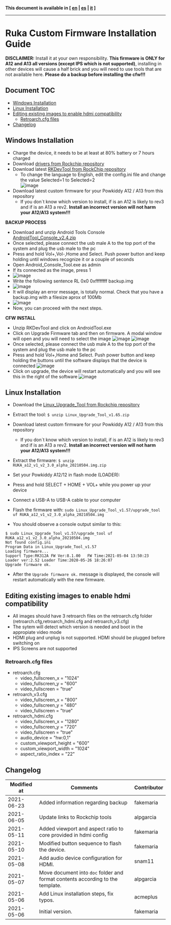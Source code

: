 **This document is available in [ [en](install.md) | [es](install_es.md) | [it](install_it.md) ]**

------

# Ruka Custom Firmware Installation Guide

**DISCLAIMER:**
Install it at your own responsibility. **This firmware is ONLY for A12 and A13 all versions (except IPS which is not supported)**, installing in other devices will cause a half brick and you will need to use tools that are not available here.
**Please do a backup before installing the cfw!!!**

## Document TOC

* [Windows Installation](#windows-installation)
* [Linux Installation](#linux-installation)
* [Editing existing images to enable hdmi compatibility](#editing-existing-images-to-enable-hdmi-compatibility)
  - [Retroarch.cfg files](#retroarchcfg-files)
* [Changelog](#changelog)

## Windows Installation

* Charge the device, it needs to be at least at 80% battery or 7 hours charged
* Download [drivers from Rockchip repository](https://github.com/rockchip-linux/tools/raw/master/windows/DriverAssitant_v5.11.zip)
* Download latest [RKDevTool from RockChip repository](https://github.com/rockchip-linux/tools/raw/master/windows/RKDevTool_Release_v2.84.zip)
  * To change the language to English, edit the config.ini file and change the value Selected=1 to Selected=2  
   ![image](https://user-images.githubusercontent.com/67930710/117533430-1509b600-afed-11eb-8424-5f40b15c60bd.png)
* Download latest custom firmware for your Powkiddy A12 / A13 from this repository
  * If you don´t know which version to install, if is an A12 is likely to rev3 and if is an A13 a rev2. **Install an incorrect version will not harm your A12/A13 system!!!**     

**BACKUP PROCESS**
* Download and unzip Android Tools Console [AndroidTool_Console_v2.4.zip](https://github.com/rockchip-linux/tools/raw/master/windows/AndroidTool_Console_v2.4.zip)
* Once selected, please connect the usb male A to the top port of the system and plug the usb male to the pc
* Press and hold Vol+,Vol-,Home and Select. Push power button and keep holding until windows recognize it or a couple of seconds
* Open Android_Console_Tool.exe as admin
* If its connected as the image, press 1 
* ![image](https://user-images.githubusercontent.com/67930710/122982066-b92b9e80-d39a-11eb-954d-5a37ca561dd7.png)
* Write the following sentence RL 0x0 0xffffffff backup.img 
* ![image](https://user-images.githubusercontent.com/67930710/122982706-7ae2af00-d39b-11eb-9898-4276a9ad0fd9.png)
* It will display an error message, is totally normal. Check that you have a backup.img with a filesize aprox of 100Mb 
* ![image](https://user-images.githubusercontent.com/67930710/122982826-a1084f00-d39b-11eb-829e-717bf4b5fb02.png)
* Now, you can proceed with the next steps. 

**CFW INSTALL**

* Unzip RKDevTool and click on AndroidTool.exe
* Click on Upgrade Firmware tab and then on firmware. A modal window will open and you will need to select the image
 ![image](https://user-images.githubusercontent.com/67930710/117165619-f07fc500-adc5-11eb-9441-e06df588ec70.png)
 ![image](https://user-images.githubusercontent.com/67930710/117165910-32107000-adc6-11eb-865f-fc88471f2cfb.png)
* Once selected, please connect the usb male A to the top port of the system and plug the usb male to the pc
* Press and hold Vol+,Home and Select. Push power button and keep holding the buttons until the software displays that the device is connected
![image](https://user-images.githubusercontent.com/67930710/117166647-da263900-adc6-11eb-9d1c-29bd802a3d48.png)
* Click on upgrade, the device will restart automatically and you will see this in the right of the software
 ![image](https://user-images.githubusercontent.com/67930710/117166887-135ea900-adc7-11eb-9b39-0c9b830b5968.png)

## Linux Installation

* Download the [Linux_Upgrade_Tool from Rockchip repository](https://github.com/rockchip-linux/tools/raw/master/linux/Linux_Upgrade_Tool/Linux_Upgrade_Tool_v1.65.zip)
* Extract the tool: ```$ unzip Linux_Upgrade_Tool_v1.65.zip```
* Download latest custom firmware for your Powkiddy A12 / A13 from this repository
  * If you don´t know which version to install, if is an A12 is likely to rev3 and if is an A13 a rev2. **Install an incorrect version will not harm your A12/A13 system!!!**       
 * Extract the firmware: ```$ unzip RUKA_a12_v1_v2_3.0_alpha_20210504.img.zip```

 * Set your Powkiddy A12/12 in flash mode (LOADER):
  * Press and hold SELECT + HOME + VOL+ while you power up your device
 * Connect a USB-A to USB-A cable to your computer
 * Flash the firmware with: ```sudo Linux_Upgrade_Tool_v1.57/upgrade_tool uf RUKA_a12_v1_v2_3.0_alpha_20210504.img```
 * You should observe a console output similar to this:
 ```
 $ sudo Linux_Upgrade_Tool_v1.57/upgrade_tool uf RUKA_a12_v1_v2_3.0_alpha_20210504.img
Not found config.ini
Program Data in Linux_Upgrade_Tool_v1.57
Loading firmware...
Support Type:RK312A	FW Ver:8.1.00	FW Time:2021-05-04 13:50:23
Loader ver:2.52	Loader Time:2020-05-26 18:26:07
Upgrade firmware ok.
```
* After the ```Upgrade firmware ok.``` message is displayed, the console will restart automatically with the new firmware.

## Editing existing images to enable hdmi compatibility

* All images should have 3 retroarch files on the retroarch.cfg folder (retroarch.cfg,retroarch_hdmi.cfg and retroarch_v3.cfg)
* The sytem will detect which version is needed and boot in the appropiate video mode
* HDMI plug and unplug is not supported. HDMI should be plugged before switching on
* IPS Screens are not supported

### Retroarch.cfg files

* retroarch.cfg
  * video_fullscreen_x = "1024"
  * video_fullscreen_y = "600"
  * video_fullscreen = "true"
* retroarch_v3.cfg
  * video_fullscreen_x = "800"
  * video_fullscreen_y = "480"
  * video_fullscreen = "true"
* retroarch_hdmi.cfg
  * video_fullscreen_x = "1280"
  * video_fullscreen_y = "720"
  * video_fullscreen = "true"
  * audio_device = "hw:0,1"
  * custom_viewport_height = "600"
  * custom_viewport_width = "1024"
  * aspect_ratio_index = "22"

## Changelog

| Modified at | Comments |Contributor |
| ----------- | -------- | ---------- |
| 2021-06-23  | Added information regarding backup | fakemaria |
| 2021-06-05  | Update links to Rockchip tools | alpgarcia |
| 2021-05-11  | Added viewport and aspect ratio to core provided in hdmi config | fakemaria |
| 2021-05-10  | Modified button sequence to flash the device. | fakemaria |
| 2021-05-08  | Add audio device configuration for HDMI. | snam11 |
| 2021-05-07  | Move document into `doc` folder and format contents according to the template. | alpgarcia |
| 2021-05-06  | Add Linux installation steps, fix typos. | acmeplus |
| 2021-05-06  | Initial version. | fakemaria |

